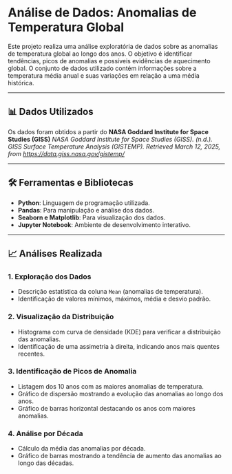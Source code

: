 # Análise de Dados: Anomalias de Temperatura Global

Este projeto realiza uma análise exploratória de dados sobre as anomalias de temperatura global ao longo dos anos. O objetivo é identificar tendências, picos de anomalias e possíveis evidências de aquecimento global. O conjunto de dados utilizado contém informações sobre a temperatura média anual e suas variações em relação a uma média histórica.

---

## 📊 Dados Utilizados

Os dados foram obtidos a partir do **NASA Goddard Institute for Space Studies (GISS)**
*NASA Goddard Institute for Space Studies (GISS). (n.d.). GISS Surface Temperature Analysis (GISTEMP). Retrieved March 12, 2025, from https://data.giss.nasa.gov/gistemp/*

---

## 🛠️ Ferramentas e Bibliotecas

- **Python**: Linguagem de programação utilizada.
- **Pandas**: Para manipulação e análise dos dados.
- **Seaborn e Matplotlib**: Para visualização dos dados.
- **Jupyter Notebook**: Ambiente de desenvolvimento interativo.

---

## 📈 Análises Realizada

### 1. **Exploração dos Dados**
   - Descrição estatística da coluna `Mean` (anomalias de temperatura).
   - Identificação de valores mínimos, máximos, média e desvio padrão.

### 2. **Visualização da Distribuição**
   - Histograma com curva de densidade (KDE) para verificar a distribuição das anomalias.
   - Identificação de uma assimetria à direita, indicando anos mais quentes recentes.

### 3. **Identificação de Picos de Anomalia**
   - Listagem dos 10 anos com as maiores anomalias de temperatura.
   - Gráfico de dispersão mostrando a evolução das anomalias ao longo dos anos.
   - Gráfico de barras horizontal destacando os anos com maiores anomalias.

### 4. **Análise por Década**
   - Cálculo da média das anomalias por década.
   - Gráfico de barras mostrando a tendência de aumento das anomalias ao longo das décadas.
